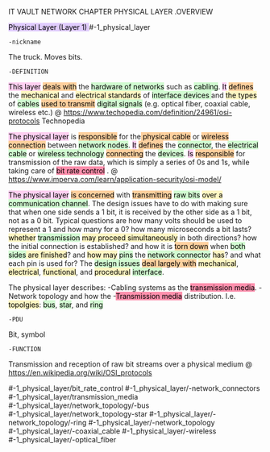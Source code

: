 IT VAULT
NETWORK CHAPTER
PHYSICAL LAYER .OVERVIEW

<mark style="background: #D2B3FFA6;">Physical Layer (Layer 1)  </mark> 
#-1_physical_layer

	-nickname
The truck. Moves bits.

	-DEFINITION
<mark style="background: #FFB8EBA6;">This layer</mark> <mark style="background: #FFB86CA6;">deals with</mark> the <mark style="background: #BBFABBA6;">hardware of networks</mark> such as <mark style="background: #BBFABBA6;">cabling</mark>. 
<mark style="background: #FFB8EBA6;">It</mark> <mark style="background: #FFB86CA6;">defines</mark> the <mark style="background: #FFF3A3A6;">mechanical</mark> and <mark style="background: #FFF3A3A6;">electrical standards</mark> of <mark style="background: #BBFABBA6;">interface devices </mark> and <mark style="background: #FFF3A3A6;">the types</mark> of <mark style="background: #BBFABBA6;">cables</mark> <mark style="background: #FFB86CA6;">used to transmit</mark> <mark style="background: #BBFABBA6;">digital signals</mark> (e.g. optical fiber, coaxial cable, wireless etc.)
@ https://www.techopedia.com/definition/24961/osi-protocols Technopedia 

<mark style="background: #FFB8EBA6;">The physical layer</mark> is <mark style="background: #FFB86CA6;">responsible</mark> for the<mark style="background: #FFB86CA6;"> physical cable</mark> or <mark style="background: #FFB86CA6;">wireless connection</mark> between <mark style="background: #BBFABBA6;">network nodes</mark>. 
<mark style="background: #FFB8EBA6;">It</mark> <mark style="background: #FFB86CA6;">defines</mark> the <mark style="background: #BBFABBA6;">connector</mark>, the <mark style="background: #BBFABBA6;">electrical cable</mark> or <mark style="background: #BBFABBA6;">wireless technology</mark> <mark style="background: #FFB86CA6;">connecting</mark> the <mark style="background: #BBFABBA6;">devices</mark>. 
<mark style="background: #FFB8EBA6;">Is</mark> <mark style="background: #FFB86CA6;">responsible</mark> for transmission of the raw data, which is simply a series of 0s and 1s, while taking care of <mark style="background: #FF5582A6;">bit rate control</mark> .
@ https://www.imperva.com/learn/application-security/osi-model/

<mark style="background: #FFB8EBA6;">The physical layer</mark> <mark style="background: #FFB86CA6;">is concerned</mark> with <mark style="background: #FFB86CA6;">transmitting</mark> <mark style="background: #BBFABBA6;">raw bits</mark> <mark style="background: #FFF3A3A6;">over a</mark> <mark style="background: #BBFABBA6;">communication channel</mark>. 
The design issues have to do with making sure that when one side sends a 1 bit, it is received by the other side as a 1 bit, not as a 0 bit. Typical questions are how many volts should be used to represent a 1 and how many for a 0?
how many microseconds a bit lasts?
<mark style="background: #FFF3A3A6;">whether</mark> <mark style="background: #BBFABBA6;">transmission</mark> <mark style="background: #FFF3A3A6;">may proceed simultaneously</mark> in both directions? how the initial connection is established?
and how it is <mark style="background: #FFB86CA6;">torn down</mark> when <mark style="background: #BBFABBA6;">both sides</mark><mark style="background: #FFF3A3A6;"> are finished</mark>?
and <mark style="background: #FFF3A3A6;">how may</mark> <mark style="background: #BBFABBA6;">pins</mark> the <mark style="background: #BBFABBA6;">network connector</mark> <mark style="background: #FFF3A3A6;">has</mark>?
and what each pin is used for?
The <mark style="background: #BBFABBA6;">design issues</mark> <mark style="background: #FFB86CA6;">deal largely with</mark> <mark style="background: #FFF3A3A6;">mechanical</mark>, <mark style="background: #FFF3A3A6;">electrical</mark>, <mark style="background: #FFF3A3A6;">functional</mark>, and <mark style="background: #FFF3A3A6;">procedural</mark> <mark style="background: #BBFABBA6;">interface</mark>.

The physical layer describes:
-Cabling systems as the <mark style="background: #FF5582A6;">transmission media</mark>. 
-Network topology and how the
-<mark style="background: #FF5582A6;">Transmission media</mark> distribution.
I.e. <mark style="background: #FFF3A3A6;">topolgies</mark>: <mark style="background: #BBFABBA6;">bus</mark>, <mark style="background: #BBFABBA6;">star</mark>, and <mark style="background: #BBFABBA6;">ring</mark> 

	-PDU
Bit, symbol

	-FUNCTION
Transmission and reception of raw bit streams over a physical medium
@ https://en.wikipedia.org/wiki/OSI_protocols

#-1_physical_layer/bit_rate_control
#-1_physical_layer/-network_connectors
#-1_physical_layer/transmission_media
#-1_physical_layer/network_topology/-bus
#-1_physical_layer/network_topology-star
#-1_physical_layer/-network_topology/-ring
#-1_physical_layer/-network_topology
#-1_physical_layer/-coaxial_cable
#-1_physical_layer/-wireless
#-1_physical_layer/-optical_fiber